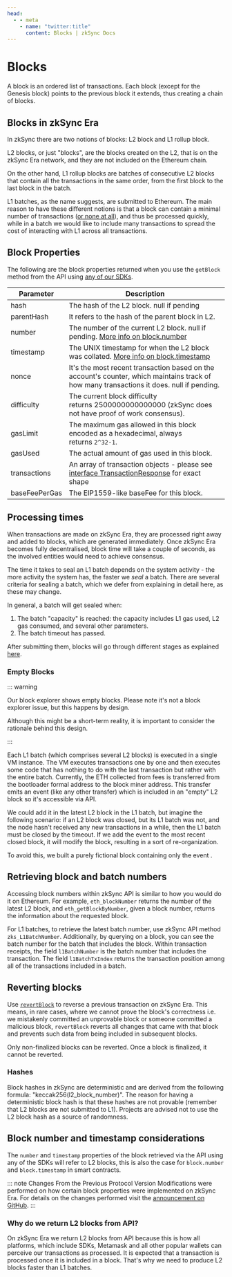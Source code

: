 ```yaml
---
head:
  - - meta
    - name: "twitter:title"
      content: Blocks | zkSync Docs
---
```


# Blocks

A block is an ordered list of transactions. Each block (except for the Genesis block) points to the previous block it extends, thus creating a chain of blocks.

## Blocks in zkSync Era

In zkSync there are two notions of blocks: L2 block and L1 rollup block.

L2 blocks, or just "blocks", are the blocks created on the L2, that is on the zkSync Era network, and they are not included on the Ethereum chain.

On the other hand, L1 rollup blocks are batches of consecutive L2 blocks that contain all the transactions in the same order, from the first block to the last block in the batch.

L1 batches, as the name suggests, are submitted to Ethereum. The main reason to have these different notions is that a block can
contain a minimal number of transactions ([or none at all](#empty-blocks)), and thus be processed quickly, while in a batch we would like to include many transactions to spread the cost of interacting with L1 across all transactions.

## Block Properties

The following are the block properties returned when you use the `getBlock` method from the API using [any of our SDKs](../../../../api/README.md#sdks).

| Parameter     | Description                                                                                                                                  |
| ------------- | -------------------------------------------------------------------------------------------------------------------------------------------- |
| hash          | The hash of the L2 block. null if pending                                                                                                    |
| parentHash    | It refers to the hash of the parent block in L2.                                                                                             |
| number        | The number of the current L2 block. null if pending. [More info on block.number](#block-number-and-timestamp-considerations)                 |
| timestamp     | The UNIX timestamp for when the L2 block was collated. [More info on block.timestamp](#block-number-and-timestamp-considerations)            |
| nonce         | It's the most recent transaction based on the account's counter, which maintains track of how many transactions it does. null if pending.    |
| difficulty    | The current block difficulty returns 2500000000000000 (zkSync does not have proof of work consensus).                                        |
| gasLimit      | The maximum gas allowed in this block encoded as a hexadecimal, always returns `2^32-1`.                                                     |
| gasUsed       | The actual amount of gas used in this block.                                                                                                 |
| transactions  | An array of transaction objects - please see [interface TransactionResponse](../../../../api/js/providers.md#gettransaction) for exact shape |
| baseFeePerGas | The EIP1559-like baseFee for this block.                                                                                                     |

## Processing times

When transactions are made on zkSync Era, they are processed right away and added to blocks, which are generated immediately. Once zkSync Era becomes fully decentralised, block time will take a couple of seconds, as the involved entities would need to achieve consensus.

The time it takes to seal an L1 batch depends on the system activity - the more activity the system has, the faster we <em>seal</em> a batch.
There are several criteria for sealing a batch, which we defer from explaining in detail here, as these may change.

In general, a batch will get sealed when:

1. The batch "capacity" is reached: the capacity includes L1 gas used, L2 gas consumed, and several other parameters.
2. The batch timeout has passed.

After submitting them, blocks will go through different stages as explained [here](../concepts/zkSync.md#zksync-era-overview).

### Empty Blocks

::: warning

Our block explorer shows empty blocks. Please note it's not a block explorer issue, but this happens by design.

Although this might be a short-term reality, it is important to consider the rationale behind this design.

:::

Each L1 batch (which comprises several L2 blocks) is executed in a single VM instance. The VM executes transactions one by one and then executes some code that has nothing to do with the last transaction but rather with the entire batch. Currently, the ETH collected from fees is transferred from the bootloader formal address to the block miner address. This transfer emits an event (like any other transfer) which is included in an "empty" L2 block so it's accessible via API.

We could add it in the latest L2 block in the L1 batch, but imagine the following scenario: if an L2 block was closed, but its L1 batch was not, and the node hasn't received any new transactions in a while, then the L1 batch must be closed by the timeout. If we add the event to the most recent closed block, it will modify the block, resulting in a sort of re-organization.

To avoid this, we built a purely fictional block containing only the event .

## Retrieving block and batch numbers

Accessing block numbers within zkSync API is similar to how you would do it on Ethereum. For example, `eth_blockNumber` returns the number of the latest L2 block, and `eth_getBlockByNumber`, given a block number, returns the information about the requested block.

For L1 batches, to retrieve the latest batch number, use zkSync API method `zks_L1BatchNumber`.
Additionally, by querying on a block, you can see the batch number for the batch that includes the block.
Within transaction receipts, the field `l1BatchNumber` is the batch number that includes the transaction.
The field `l1BatchTxIndex` returns the transaction position among all of the transactions included in a batch.

## Reverting blocks

Use [`revertBlock`](https://github.com/matter-labs/era-contracts/blob/fc7e86a3df404acb88d86502c944c0630a7ed288/ethereum/contracts/zksync/facets/Executor.sol#L342) to reverse a previous transaction on zkSync Era. This means, in rare cases, where we cannot prove the block's correctness i.e. we mistakenly committed an unprovable block or someone committed a malicious block, `revertBlock` reverts all changes that came with that block and prevents such data from being included in subsequent blocks.

Only non-finalized blocks can be reverted. Once a block is finalized, it cannot be reverted.

### Hashes

Block hashes in zkSync are deterministic and are derived from the following formula: "keccak256(l2_block_number)".
The reason for having a deterministic block hash is that these hashes are not provable (remember that L2 blocks are not submitted to L1).
Projects are advised not to use the L2 block hash as a source of randomness.

## Block number and timestamp considerations

The `number` and `timestamp` properties of the block retrieved via the API using any of the SDKs will refer to L2 blocks, this is also the case for `block.number` and `block.timestamp` in smart contracts.

::: note Changes From the Previous Protocol Version
Modifications were performed on how certain block properties were implemented on zkSync Era. For details on the changes performed visit the [announcement on GitHub](https://github.com/zkSync-Community-Hub/zkync-developers/discussions/87).
:::

### Why do we return L2 blocks from API?

On zkSync Era we return L2 blocks from API because this is how all platforms, which include SDKs, Metamask and all other popular wallets can perceive our transactions as processed. It is expected that a transaction is processed once it is included in a block. That's why we need to produce L2 blocks faster than L1 batches.
